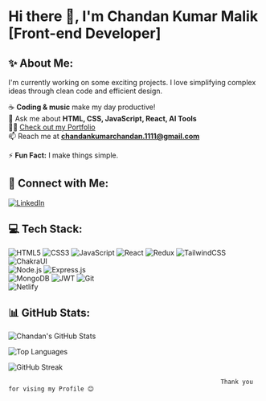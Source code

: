 # Hi there 👋, I'm Chandan Kumar Malik [Front-end Developer]
                                                                                           
## ✨ About Me:
I'm currently working on some exciting projects. I love simplifying complex ideas through clean code and efficient design.
                                                                                
☕ **Coding & music** make my day productive!  
💬 Ask me about **HTML, CSS, JavaScript, React, AI Tools**  
👨‍💻 [Check out my Portfolio](#)  
📫 Reach me at **chandankumarchandan.1111@gmail.com**  


⚡ **Fun Fact:** I make things simple.

## 📱 Connect with Me:
[![LinkedIn](https://img.shields.io/badge/-LinkedIn-blue?style=flat&logo=Linkedin&logoColor=white)](https://www.linkedin.com/in/chandan-kumar-malik-522687180/)

## 💻 Tech Stack:
![HTML5](https://img.shields.io/badge/-HTML5-orange?style=flat&logo=html5&logoColor=white) 
![CSS3](https://img.shields.io/badge/-CSS3-blue?style=flat&logo=css3&logoColor=white) 
![JavaScript](https://img.shields.io/badge/-JavaScript-yellow?style=flat&logo=javascript&logoColor=white) 
![React](https://img.shields.io/badge/-React-blue?style=flat&logo=react&logoColor=white) 
![Redux](https://img.shields.io/badge/-Redux-purple?style=flat&logo=redux&logoColor=white) 
![TailwindCSS](https://img.shields.io/badge/-TailwindCSS-38b2ac?style=flat&logo=tailwind-css&logoColor=white) 
![ChakraUI](https://img.shields.io/badge/-ChakraUI-teal?style=flat&logo=chakraui&logoColor=white)  
![Node.js](https://img.shields.io/badge/-Node.js-green?style=flat&logo=node.js&logoColor=white) 
![Express.js](https://img.shields.io/badge/-Express.js-black?style=flat&logo=express&logoColor=white)  
![MongoDB](https://img.shields.io/badge/-MongoDB-green?style=flat&logo=mongodb&logoColor=white) 
![JWT](https://img.shields.io/badge/-JWT-black?style=flat&logo=json-web-tokens&logoColor=white) 
![Git](https://img.shields.io/badge/-Git-orange?style=flat&logo=git&logoColor=white)  
![Netlify](https://img.shields.io/badge/-Netlify-blue?style=flat&logo=netlify&logoColor=white) 

## 📊 GitHub Stats:
![Chandan's GitHub Stats](https://github-readme-stats.vercel.app/api?username=Chandankumar-ck&show_icons=true&theme=radical)

![Top Languages](https://github-readme-stats.vercel.app/api/top-langs/?username=Chandankumar-ck&layout=compact&theme=radical)

![GitHub Streak](https://github-readme-streak-stats.herokuapp.com/?user=Chandankumar-ck&theme=radical)

                                                               Thank you for vising my Profile 😊
